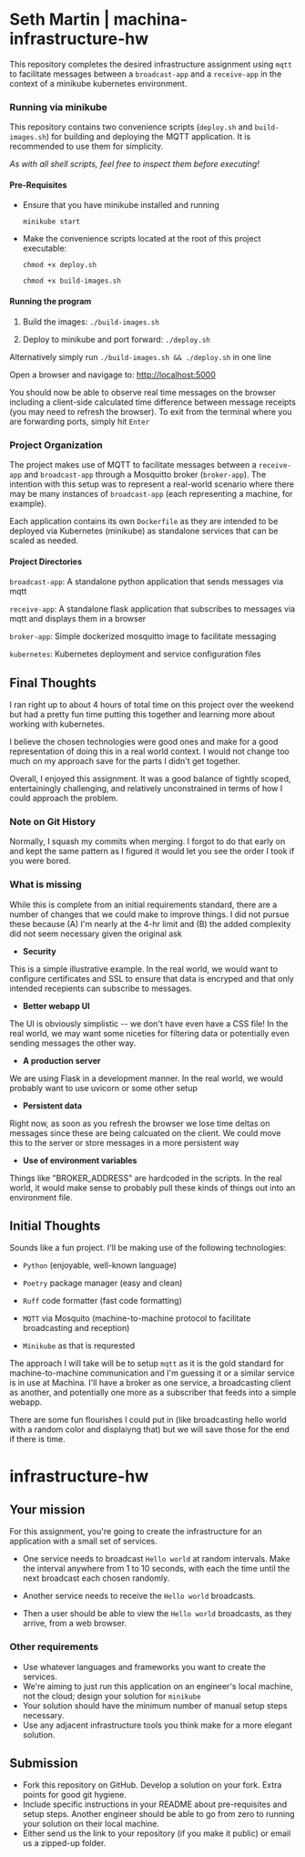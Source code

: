 # Seth Martin | machina-infrastructure-hw

This repository completes the desired infrastructure assignment using `mqtt` to facilitate messages between a `broadcast-app` and a `receive-app` in the context of a minikube kubernetes environment. 

### Running via minikube

This repository contains two convenience scripts (`deploy.sh` and `build-images.sh`) for building and deploying the MQTT application. It is recommended to use them for simplicity.

_As with all shell scripts, feel free to inspect them before executing!_ 

#### Pre-Requisites

- Ensure that you have minikube installed and running 

  `minikube start`

- Make the convenience scripts located at the root of this project executable:

  `chmod +x deploy.sh`
  
  `chmod +x build-images.sh`

#### Running the program

1. Build the images: `./build-images.sh`

2. Deploy to minikube and port forward: `./deploy.sh`

Alternatively simply run `./build-images.sh && ./deploy.sh` in one line

Open a browser and navigage to: [http://localhost:5000](http://localhost:5000)

You should now be able to observe real time messages on the browser including a client-side calculated time difference between message receipts (you may need to refresh the browser).
To exit from the terminal where you are forwarding ports, simply hit `Enter`

### Project Organization 

The project makes use of MQTT to facilitate messages between a `receive-app` and `broadcast-app` through a Mosquitto broker (`broker-app`). The intention with this setup was to represent a real-world scenario where there may be many instances of `broadcast-app` (each representing a machine, for example).

Each application contains its own `Dockerfile` as they are intended to be deployed via Kubernetes (minikube) as standalone services that can be scaled as needed.

#### Project Directories 

`broadcast-app`: A standalone python application that sends messages via mqtt 

`receive-app`: A standalone flask application that subscribes to messages via mqtt and displays them in a browser 

`broker-app`: Simple dockerized mosquitto image to facilitate messaging 

`kubernetes`: Kubernetes deployment and service configuration files 


## Final Thoughts

I ran right up to about 4 hours of total time on this project over the weekend but had a pretty fun time putting this together and learning more about working with kubernetes. 

I believe the chosen technologies were good ones and make for a good representation of doing this in a real world context. I would not change too much on my approach save for the parts I didn't get together.

Overall, I enjoyed this assignment. It was a good balance of tightly scoped, entertainingly challenging, and relatively unconstrained in terms of how I could approach the problem.

### Note on Git History

Normally, I squash my commits when merging. I forgot to do that early on and kept the same pattern as I figured it would let you see the order I took if you were bored.

### What is missing

While this is complete from an initial requirements standard, there are a number of changes that we could make to improve things. I did not pursue these because (A) I'm nearly at the 4-hr limit and (B) the added complexity did not seem necessary given the original ask

- **Security** 

This is a simple illustrative example. In the real world, we would want to configure certificates and SSL to ensure that data is encryped and that only intended recepients can subscribe to messages. 

- **Better webapp UI**

The UI is obviously simplistic -- we don't have even have a CSS file! In the real world, we may want some niceties for filtering data or potentially even sending messages the other way.

- **A production server**

We are using Flask in a development manner. In the real world, we would probably want to use uvicorn or some other setup

- **Persistent data**

Right now, as soon as you refresh the browser we lose time deltas on messages since these are being calcuated on the client. We could move this to the server or store messages in a more persistent way 

- **Use of environment variables**

Things like "BROKER_ADDRESS" are hardcoded in the scripts. In the real world, it would make sense to probably pull these kinds of things out into an environment file.


## Initial Thoughts

Sounds like a fun project. I'll be making use of the following technologies: 

- `Python` (enjoyable, well-known language)

- `Poetry` package manager (easy and clean)

- `Ruff` code formatter (fast code formatting)

- `MQTT` via Mosquito (machine-to-machine protocol to facilitate broadcasting and reception)

- `Minikube` as that is requrested 

The approach I will take will be to setup `mqtt` as it is the gold standard for machine-to-machine communication and I'm guessing it or a similar service is in use at Machina. 
I'll have a broker as one service, a broadcasting client as another, and potentially one more as a subscriber that feeds into a simple webapp. 

There are some fun flourishes I could put in (like broadcasting hello world with a random color and displaiyng that) but we will save those for the end if there is time. 

# infrastructure-hw

## Your mission

For this assignment, you're going to create the infrastructure for an application with a small set of services.

- One service needs to broadcast `Hello world` at random intervals. Make the interval anywhere from 1 to 10 seconds, with each the time until the next broadcast each chosen randomly.

- Another service needs to receive the `Hello world` broadcasts.

- Then a user should be able to view the `Hello world` broadcasts, as they arrive, from a web browser.

### Other requirements

- Use whatever languages and frameworks you want to create the services.
- We're aiming to just run this application on an engineer's local machine, not the cloud; design your solution for `minikube`
- Your solution should have the minimum number of manual setup steps necessary.
- Use any adjacent infrastructure tools you think make for a more elegant solution.

## Submission

- Fork this repository on GitHub. Develop a solution on your fork. Extra points for good git hygiene.
- Include specific instructions in your README about pre-requisites and setup steps. Another engineer should be able to go from zero to running your solution on their local machine.
- Either send us the link to your repository (if you make it public) or email us a zipped-up folder.
